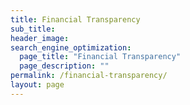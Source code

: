 ```yaml
---
title: Financial Transparency
sub_title:
header_image: 
search_engine_optimization:
  page_title: "Financial Transparency"
  page_description: ""
permalink: /financial-transparency/
layout: page
---
```

